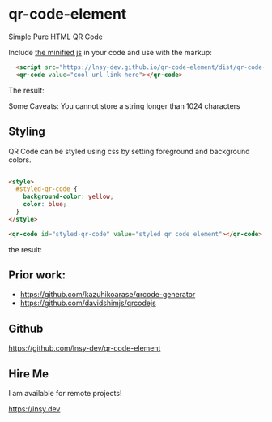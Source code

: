 # qr-code-element
Simple Pure HTML QR Code

Include [the minified js](https://lnsy-dev.github.io/qr-code-element/dist/qr-code-element.min.js) in your code and use with the markup:

```HTML
  <script src="https://lnsy-dev.github.io/qr-code-element/dist/qr-code-element.min.js"></script>
  <qr-code value="cool url link here"></qr-code>
```

The result: 
<qr-code value="qr code element"></qr-code>

Some Caveats: You cannot store a string longer than 1024 characters

## Styling

QR Code can be styled using css by setting foreground and background colors. 

```html

<style>
  #styled-qr-code {
    background-color: yellow;
    color: blue;
  }
</style>

<qr-code id="styled-qr-code" value="styled qr code element"></qr-code>


```

the result:

<qr-code id="styled-qr-code" value="styled qr code element"></qr-code>


## Prior work:

- https://github.com/kazuhikoarase/qrcode-generator
- https://github.com/davidshimjs/qrcodejs

## Github
https://github.com/lnsy-dev/qr-code-element

## Hire Me

I am available for remote projects!

https://lnsy.dev
